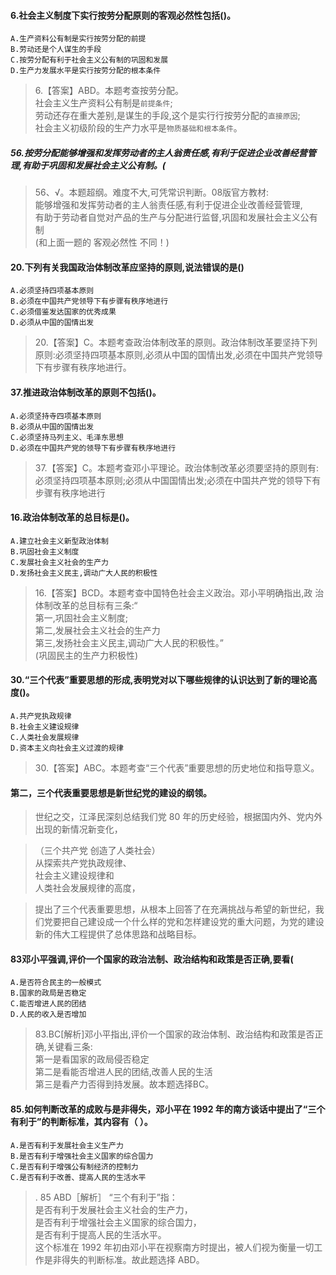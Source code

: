 
#### 6.社会主义制度下实行按劳分配原则的客观必然性包括()。
    A.生产资料公有制是实行按劳分配的前提
    B.劳动还是个人谋生的手段
    C.按劳分配有利于社会主义公有制的巩固和发展
    D.生产力发展水平是实行按劳分配的根本条件
>   6.【答案】ABD。本题考查按劳分配。                
社会主义生产资料公有制是`前提条件`;                
劳动还存在重大差别,是谋生的手段,这个是实行行按劳分配的`直接原因`;                
社会主义初级阶段的生产力水平是`物质基础和根本条件`。                

##### 56.按劳分配能够增强和发挥劳动者的主人翁责任感,有利于促进企业改善经营管理,有助于巩固和发展社会主义公有制。(
>   56、√。本题超纲。难度不大,可凭常识判断。08版官方教材:       
    能够增强和发挥劳动者的主人翁责任感,有利于促进企业改善经营管理,       
    有助于劳动者自觉对产品的生产与分配进行监督,巩固和发展社会主义公有制      
    (和上面一题的 客观必然性 不同！)


#### 20.下列有关我国政治体制改革应坚持的原则,说法错误的是()
    A.必须坚持四项基本原则
    B.必须在中国共产党领导下有步骤有秩序地进行
    C.必须借鉴发达国家的优秀成果
    D.必须从中国的国情出发
>   20.【答案】C。本题考查政治体制改革的原则。政治体制改革要坚持下列
    原则:必须坚持四项基本原则,必须从中国的国情出发,必须在中国共产党领导下有步骤有秩序地进行。

#### 37.推进政治体制改革的原则不包括()。
    A.必须坚持寺四项基本原则
    B.必须从中国的国情出发
    C.必须坚持马列主义、毛泽东思想
    D.必须在中国共产党的领导下有步骤有秩序地进行
>   37.【答案】C。本题考查邓小平理论。政治体制改革必须要坚持的原则有:      
必须坚持四项基本原则;必须从中国国情出发;必须在中国共产党的领导下有步骤有秩序地进行

#### 16.政治体制改革的总目标是()。
    A.建立社会主义新型政治体制
    B.巩固社会主义制度
    C.发展社会主义社会的生产力
    D.发扬社会主义民主,调动广大人民的积极性
>   16.【答案】BCD。本题考查中国特色社会主义政治。邓小平明确指出,政
    治体制改革的总目标有三条:“        
    第一,巩固社会主义制度;        
    第二,发展社会主义社会的生产力        
    第三,发扬社会主义民主,调动广大人民的积极性。”        
    (巩固民主的生产力积极性)     

#### 30.“三个代表”重要思想的形成,表明党对以下哪些规律的认识达到了新的理论高度()。
    A.共产党执政规律
    B.社会主义建设规律
    C.人类社会发展规律
    D.资本主义向社会主义过渡的规律
>   30.【答案】ABC。本题考查“三个代表”重要思想的历史地位和指导意义。

#### 第二，三个代表重要思想是新世纪党的建设的纲领。
>   世纪之交，江泽民深刻总结我们党 80 年的历史经验，根据国内外、党内外出现的新情况新变化，
    
>   （三个共产党 创造了人类社会）       
    从探索共产党执政规律、       
    社会主义建设规律和       
    人类社会发展规律的高度，       
    
>   提出了三个代表重要思想，从根本上回答了在充满挑战与希望的新世纪，我们党要把自己建设成一个什么样的党和怎样建设党的重大问题，为党的建设新的伟大工程提供了总体思路和战略目标。
    
#### 83邓小平强调,评价一个国家的政治法制、政治结构和政策是否正确,要看(
    A.是否符合民主的一般模式
    B.国家的政局是否稳定
    C.能否增进人民的团结
    D.人民的收入是否增加
>   83.BC[解析]邓小平指出,评价一个国家的政治体制、政治结构和政策是否正确,关键看三条:    
    第一是看国家的政局侵否稳定  
    第二是看能否增进人民的团结,改善人民的生活  
    第三是看产力否得到持发展。故本题选择BC。  
    
#### 85.如何判断改革的成败与是非得失，邓小平在 1992 年的南方谈话中提出了“三个有利于”的判断标准，其内容有（ ）。
    A.是否有利于发展社会主义生产力
    B.是否有利于增强社会主义国家的综合国力
    C.是否有利于增强公有制经济的控制力
    C.是否有利于改善、提高人民的生活水平
>   . 85 ABD［解析］ “三个有利于”指：      
是否有利于发展社会主义社会的生产力，             
是否有利于增强社会主义国家的综合国力，             
是否有利于提高人民的生活水平。       
这个标准在 1992 年初由邓小平在视察南方时提出，被人们视为衡量一切工作是非得失的判断标准。故此题选择 ABD。




      